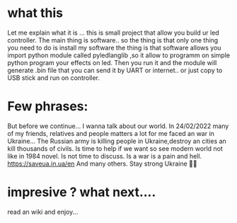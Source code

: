 # what this
Let me explain what it is ... this is small project that allow you build ur led controller. The main thing is software.. so the thing is that only one thing you need to do is install my software the thing is that software allows you import python module called pyledlanglib ,so it allow to programm on simple python program your effects on led. Then you run it and the module will generate .bin file that you can send it by UART or internet.. or just copy to USB stick and run on controller.

# Few phrases:
But before we continue... I wanna talk about our world. In 24/02/2022 many of my friends, relatives and people matters a lot for me faced an war in Ukraine...
The Russian army is killing people in Ukraine,destroy an cities an kill thousands of civils.
Is time to help if we want so see modern world not like in 1984 novel. Is not time to discuss. Is a war is a pain and hell. https://saveua.in.ua/en And many others. Stay strong Ukraine 💛💙

# impresive ? what next....
read an wiki and enjoy...
